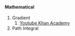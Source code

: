 #### Mathematical

1. Gradient
   1. [Youtube Khan Academy](https://www.youtube.com/c/khanacademy/search?query=gradient)
2. Path Integral
